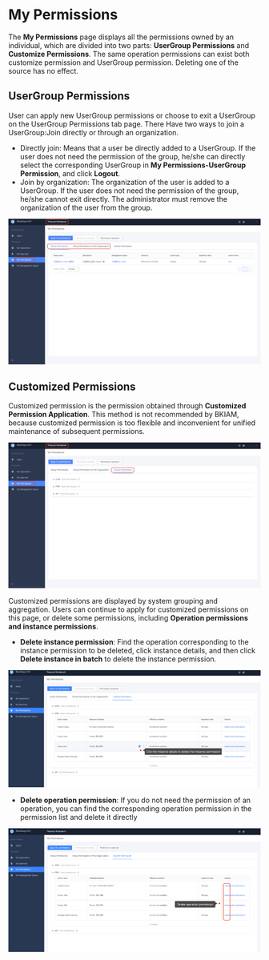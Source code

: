 # My Permissions 

The **My Permissions** page displays all the permissions owned by an individual, which are divided into two parts: **UserGroup Permissions** and **Customize Permissions**. The same operation permissions can exist both customize permission and UserGroup permission. Deleting one of the source has no effect.

## UserGroup Permissions

User can apply new UserGroup permissions or choose to exit a UserGroup on the UserGroup Permissions tab page. There Have two ways to join a UserGroup:Join directly or through an organization.

- Directly join: Means that a user be directly added to a UserGroup. If the user does not need the permission of the group, he/she can directly select the corresponding UserGroup in **My Permissions-UserGroup Permission**, and click **Logout**.
- Join by organization: The organization of the user is added to a UserGroup. If the user does not need the permission of the group, he/she cannot exit directly. The administrator must remove the organization of the user from the group. 

![image-20220921163214033](MyPermissions/image-20220921163214033.png)

## Customized Permissions

Customized permission is the permission obtained through **Customized Permission Application**. This method is not recommended by BKIAM, because customized permission is too flexible and inconvenient for unified maintenance of subsequent permissions. 

![image-20220921163257911](MyPermissions/image-20220921163257911.png)

Customized permissions are displayed by system grouping and aggregation. Users can continue to apply for customized permissions on this page, or delete some permissions, including **Operation permissions and instance permissions**. 

- **Delete instance permission**: Find the operation corresponding to the instance permission to be deleted, click instance details, and then click **Delete instance in batch** to delete the instance permission. 

![image-20201210115833432](MyPermissions/image-20201210115833432.png) 

- **Delete operation permission**: If you do not need the permission of an operation, you can find the corresponding operation permission in the permission list and delete it directly

![image-20201210115911567](MyPermissions/image-20201210115911567.png) 